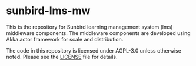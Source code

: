 # sunbird-lms-mw

This is the repository for Sunbird learning management system (lms) middleware components. The middleware components are developed using Akka actor framework for scale and distribution.

The code in this repository is licensed under AGPL-3.0 unless otherwise noted. Please see the [LICENSE](https://github.com/project-sunbird/sunbird-lms-mw/blob/master/LICENSE) file for details.
